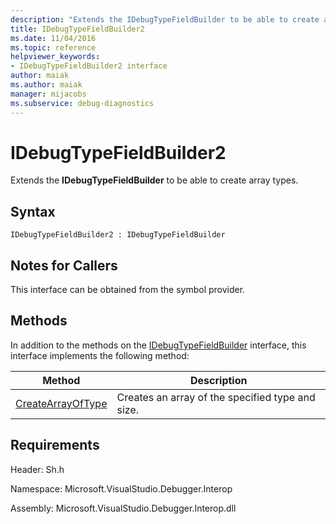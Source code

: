 ```yaml
---
description: "Extends the IDebugTypeFieldBuilder to be able to create array types."
title: IDebugTypeFieldBuilder2
ms.date: 11/04/2016
ms.topic: reference
helpviewer_keywords:
- IDebugTypeFieldBuilder2 interface
author: maiak
ms.author: maiak
manager: mijacobs
ms.subservice: debug-diagnostics
---
```

# IDebugTypeFieldBuilder2

Extends the **IDebugTypeFieldBuilder** to be able to create array types.

## Syntax

```
IDebugTypeFieldBuilder2 : IDebugTypeFieldBuilder
```

## Notes for Callers
 This interface can be obtained from the symbol provider.

## Methods
 In addition to the methods on the [IDebugTypeFieldBuilder](../../../extensibility/debugger/reference/idebugtypefieldbuilder.md) interface, this interface implements the following method:

|Method|Description|
|------------|-----------------|
|[CreateArrayOfType](../../../extensibility/debugger/reference/idebugtypefieldbuilder2-createarrayoftype.md)|Creates an array of the specified type and size.|

## Requirements
 Header: Sh.h

 Namespace: Microsoft.VisualStudio.Debugger.Interop

 Assembly: Microsoft.VisualStudio.Debugger.Interop.dll
